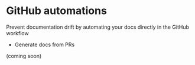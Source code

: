 # GitHub automations

Prevent documentation drift by automating your docs directly in the GitHub workflow

* Generate docs from PRs

(coming soon)
